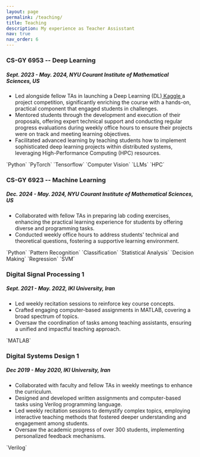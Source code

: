 ```yaml
---
layout: page
permalink: /teaching/
title: Teaching
description: My experience as Teacher Assisstant
nav: true
nav_order: 6
---
```


<!--
<h3>UE19CS352 - Cloud Computing</h3>
<h5> Spring 2022, PES University, India </h5>
<ul>
    <li>Created content for Cloud storage - S3</li>
    <li>Delivered the following lab manuals:</li>
    <ul>
        <li>Kubernetes: Covered pod creation, deletion, self-healing, scaling and rollbacks.</li>
        <li>Amazon DynamoDB: A quide containing supplementary materials to complete the Introduction to Amazon DynamoDB qwiklab.</li>
    </ul>
    <li> Designed <a href='https://github.com/Teaching-Assistants-of-Cloud-Computing/CloudHack'>problem statement 3</a> for the lab hackthon: Students were required to use the knowledge of Kubernetes and Flask to create a microservices based math calculator.</li>
    <li>Helped evaluate lab submissions of six hundread students.</li>
</ul>
-->
<h3>CS-GY 6953 -- Deep Learning</h3>
<h5> Sept. 2023 - May. 2024, NYU Courant Institute of Mathematical Sciences, US </h5>
<ul>
    <li> Led alongside fellow TAs in launching a Deep Learning (DL)<a href= 'https://www.kaggle.com/competitions/deep-learning-mini-project-spring-24-nyu/overview'> Kaggle </a> a project competition, significantly enriching the course with a hands-on, practical component that engaged students in challenges.</li>
    <li>Mentored students through the development and execution of their proposals, offering expert technical support and conducting regular progress evaluations during weekly office hours to ensure their projects were on track and meeting learning objectives.</li>
    <li> Facilitated advanced learning by teaching students how to implement sophisticated deep learning projects within distributed systems, leveraging High-Performance Computing (HPC) resources.</li>
</ul>
`Python` `PyTorch` `Tensorflow` `Computer Vision` `LLMs` `HPC`

<h3>CS-GY 6923 -- Machine Learning</h3>
<h5> Dec. 2024 - May. 2024, NYU Courant Institute of Mathematical Sciences, US </h5>
<ul>
    <li>Collaborated with fellow TAs in preparing lab coding exercises, enhancing the practical learning experience for students by offering diverse and programming tasks.</li>
    <li>Conducted weekly office hours to address students' technical and theoretical questions, fostering a supportive learning environment.</li>
</ul>
`Python` `Pattern Recognition` `Classification` `Statistical Analysis` `Decision Making` `Regression` `SVM`

<h3>Digital Signal Processing 1</h3>
<h5> Sept. 2021 - May. 2022, IKI University, Iran </h5>
<ul>
    <li>Led weekly recitation sessions to reinforce key course concepts.</li>
    <li>Crafted engaging computer-based assignments in MATLAB, covering a broad spectrum of topics.</li>
    <li> Oversaw the coordination of tasks among teaching assistants, ensuring a unified and impactful teaching approach.</li>
</ul>
`MATLAB`

<h3>Digital Systems Design 1</h3>
<h5> Dec 2019 - May 2020, IKI University, Iran </h5>
<ul>
    <li>Collaborated with faculty and fellow TAs in weekly meetings to enhance the curriculum. </li>
    <li>Designed and developed written assignments and computer-based tasks using Verilog programming language.</li>
    <li> Led weekly recitation sessions to demystify complex topics, employing interactive teaching methods that fostered deeper understanding and engagement among students.</li>
    <li>Oversaw the academic progress of over 300 students, implementing personalized feedback mechanisms.</li>
</ul>
`Verilog`

